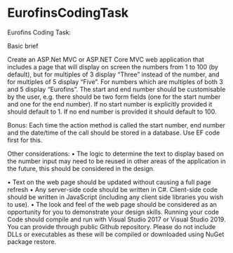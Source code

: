 # EurofinsCodingTask

Eurofins Coding Task:

Basic brief

Create an ASP.Net MVC or ASP.NET Core MVC web application that includes a page that will display on screen the numbers from 1 to 100 (by default), but for multiples of 3 display “Three” instead of the number, and for multiples of 5 display “Five”. For numbers which are multiples of both 3 and 5 display “Eurofins”. 
The start and end number should be customisable by the user, e.g. there should be two form fields (one for the start number and one for the end number). If no start number is explicitly provided it should default to 1. If no end number is provided it should default to 100. 

Bonus: 
Each time the action method is called the start number, end number and the date/time of the call should be stored in a database. Use EF code first for this.

Other considerations:
•	The logic to determine the text to display based on the number input may need to be reused in other areas of the application in the future, this should be considered in the design.

•	Text on the web page should be updated without causing a full page refresh
•	Any server-side code should be written in C#. Client-side code should be written in JavaScript (including any client side libraries you wish to use). 
•	The look and feel of the web page should be considered as an opportunity for you to demonstrate your design skills. 
Running your code
Code should compile and run with Visual Studio 2017 or Visual Studio 2019. You can provide through public Github repository. Please do not include DLLs or executables as these will be compiled or downloaded using NuGet package restore.
